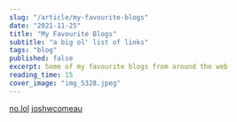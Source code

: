 ```yaml
---
slug: "/article/my-favourite-blogs"
date: "2021-11-25"
title: "My Favourite Blogs"
subtitle: "a big ol' list of links"
tags: "blog"
published: false
excerpt: Some of my favourite blogs from around the web
reading_time: 15
cover_image: "img_5328.jpeg"
---
```


[no.lol](https://www.no.lol/)
[joshwcomeau](https://www.joshwcomeau.com/)